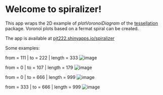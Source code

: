 # Welcome to **spiralizer**!
This app wraps the 2D example of *plotVoronoiDiagram* of the [tessellation](https://stla.github.io/tessellation/reference/plotVoronoiDiagram.html) package.
Voronoï plots based on a fermat spiral can be created.

The app is available at [pjt222.shinyapps.io/spiralizer](https://pjt222.shinyapps.io/spiralizer/)

Some examples:

from = 111 | to = 222 | length = 333
![image](https://user-images.githubusercontent.com/47758568/180395339-f43c2d69-273f-401b-88b2-36edd3e7d6cb.png)

from = 0 | to = 107 | length = 179
![image](https://user-images.githubusercontent.com/47758568/180396059-ceabcccf-4ea9-43cf-8d06-4a1e69b5e18e.png)

from = 0 | to = 666 | length = 999
![image](https://user-images.githubusercontent.com/47758568/180396486-226a9830-687c-4426-926d-1636d81b4fc4.png)

from = 333 | to = 666 | length = 999
![image](https://user-images.githubusercontent.com/47758568/180396769-f9108f49-e1ac-45ea-ac99-0fb8b6d129aa.png)
